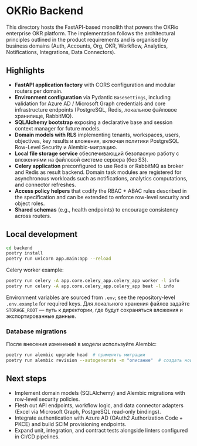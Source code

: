 # OKRio Backend

This directory hosts the FastAPI-based monolith that powers the OKRio enterprise OKR platform. The implementation follows the architectural principles outlined in the product requirements and is organised by business domains (Auth, Accounts, Org, OKR, Workflow, Analytics, Notifications, Integrations, Data Connectors).

## Highlights

- **FastAPI application factory** with CORS configuration and modular routers per domain.
- **Environment configuration** via Pydantic `BaseSettings`, including validation for Azure AD / Microsoft Graph credentials and core infrastructure endpoints (PostgreSQL, Redis, локальное файловое хранилище, RabbitMQ).
- **SQLAlchemy bootstrap** exposing a declarative base and session context manager for future models.
- **Domain models with RLS** implementing tenants, workspaces, users, objectives, key results и вложения, включая политики PostgreSQL Row-Level Security и Alembic-миграцию.
- **Local file storage service** обеспечивающий безопасную работу с вложениями на файловой системе сервера (без S3).
- **Celery application** preconfigured to use Redis or RabbitMQ as broker and Redis as result backend. Domain task modules are registered for asynchronous workloads such as notifications, analytics computations, and connector refreshes.
- **Access policy helpers** that codify the RBAC + ABAC rules described in the specification and can be extended to enforce row-level security and object roles.
- **Shared schemas** (e.g., health endpoints) to encourage consistency across routers.

## Local development

```bash
cd backend
poetry install
poetry run uvicorn app.main:app --reload
```

Celery worker example:

```bash
poetry run celery -A app.core.celery_app.celery_app worker -l info
poetry run celery -A app.core.celery_app.celery_app beat -l info
```

Environment variables are sourced from `.env`; see the repository-level `.env.example` for required keys. Для локального хранения файлов задайте `STORAGE_ROOT` — путь к директории, где будут сохраняться вложения и экспортированные данные.

### Database migrations

После внесения изменений в модели используйте Alembic:

```bash
poetry run alembic upgrade head  # применить миграции
poetry run alembic revision --autogenerate -m "описание"  # создать новую миграцию
```

## Next steps

- Implement domain models (SQLAlchemy) and Alembic migrations with row-level security policies.
- Flesh out API endpoints, workflow logic, and data connector adapters (Excel via Microsoft Graph, PostgreSQL read-only bindings).
- Integrate authentication with Azure AD (OAuth2 Authorization Code + PKCE) and build SCIM provisioning endpoints.
- Expand unit, integration, and contract tests alongside linters configured in CI/CD pipelines.
